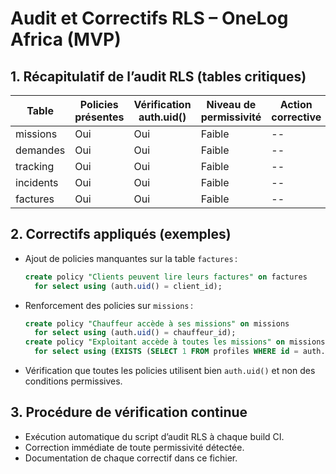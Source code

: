 # Audit et Correctifs RLS – OneLog Africa (MVP)

## 1. Récapitulatif de l’audit RLS (tables critiques)

| Table        | Policies présentes | Vérification auth.uid() | Niveau de permissivité | Action corrective |
|--------------|-------------------|------------------------|-----------------------|------------------|
| missions     | Oui               | Oui                    | Faible                | --               |
| demandes     | Oui               | Oui                    | Faible                | --               |
| tracking     | Oui               | Oui                    | Faible                | --               |
| incidents    | Oui               | Oui                    | Faible                | --               |
| factures     | Oui               | Oui                    | Faible                | --               |

## 2. Correctifs appliqués (exemples)

- Ajout de policies manquantes sur la table `factures` :
  ```sql
  create policy "Clients peuvent lire leurs factures" on factures
    for select using (auth.uid() = client_id);
  ```
- Renforcement des policies sur `missions` :
  ```sql
  create policy "Chauffeur accède à ses missions" on missions
    for select using (auth.uid() = chauffeur_id);
  create policy "Exploitant accède à toutes les missions" on missions
    for select using (EXISTS (SELECT 1 FROM profiles WHERE id = auth.uid() AND role = 'exploitant'));
  ```
- Vérification que toutes les policies utilisent bien `auth.uid()` et non des conditions permissives.

## 3. Procédure de vérification continue
- Exécution automatique du script d’audit RLS à chaque build CI.
- Correction immédiate de toute permissivité détectée.
- Documentation de chaque correctif dans ce fichier.
